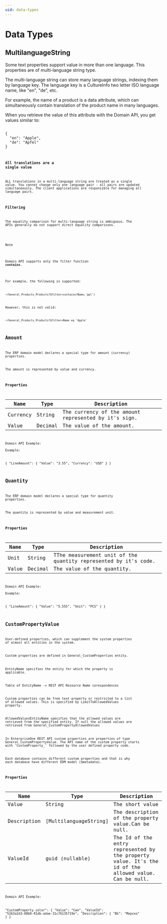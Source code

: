 ```yaml
---
uid: data-types
---
```

# Data Types

## MultilanguageString

Some text properties support value in more than one language.
This properties are of multi-language string type.

The multi-language string can store many language strings, indexing them by language key.
The language key is a CultureInfo two letter ISO language name, like "en", "de", etc.

For example, the name of a product is a data attribute, which can simultaneously contain translation of the product name in many languages.

When you retrieve the value of this attribute with the Domain API, you get values similar to:

<code>
{
  "en": "Apple",
  "de": "Apfel"
}
<code>

### All translations are a single value

ALL translations in a multi-language string are treated as a single value.
You cannot change only one language pair - all pairs are updated simultaneously.
The client applications are responsible for managing all language pairs.

### Filtering

The equality comparison for multi-language string is ambiguous.
The APIs generally do not support direct equality comparisons.

> [!note]
> Domain API supports only the filter function **contains**.

For example, the following is supported:

    ~/General_Products_Products?$filter=contains(Name,'ppl')  
    
However, this is not valid:

    ~/General_Products_Products?$filter=Name eq 'Apple'  

## Amount

The ERP domain model declares a special type for amount (currency) properties.

The amount is represented by value and currency.

### Properties

| Name | Type | Description |
| --- | --- | --- |
| Currency | String | The currency of the amount represented by it's sign. |
| Value | Decimal | The value of the amount. |

Domain API Example:  
Example:

{
  "LineAmount": {
    "Value": "3.55",
    "Currency": "USD"
  }
}

## Quantity

The ERP domain model declares a special type for quantity properties.

The quantity is represented by value and measurement unit.

### Properties

| Name | Type | Description |
| --- | --- | --- |
| Unit | String | TThe measurement unit of the quantity represented by it's code. |
| Value | Decimal | The value of the quantity. |

Domain API Example:  
Example:

{
  "LineAmount": {
    "Value": "5.555",
    "Unit": "PCS"
  }
}

## CustomPropertyValue

User-defined properties, which can supplement the system properties of almost all entities in the system.

Custom properties are defined in General_CustomProperties entity.

EntityName specifies the entity for which the property is applicable.

Table of EntityName -> REST API Resource Name corespondences

Custom properties can be free text property or restricted to a list of allowed values. This is specified by LimitToAllowedValues property.

AllowedValuesEntityName specifies that the allowed values are retrieved from the specified entity. If null the allowed values are retrieved from General_CustomPropertyAllowedValues

In EnterpriseOne REST API custom properties are properties of type General_CustomPropertyValue. The API name of the custom property starts with 'CustomProperty_' followed by the user defined property code.

Each database contains different custom properties and that is why each database have different EDM model ($metadata).

### Properties

| Name | Type | Description |
| --- | --- | --- |
| Value | String | The short value |
| Description | [MultilanguageString] | The description of the property value.Can be null. |
| ValueId | guid (nullable) | The Id of the entry represented by the property value. It's the id of the allowed value. Can be null. |

Domain API Example:  

"CustomProperty_color": {
    "Value": "Син",
    "ValueId": "5263a2d3-88b0-41db-adae-31c76135719e",
    "Description": {
        "BG": "Морско"
    }
}
